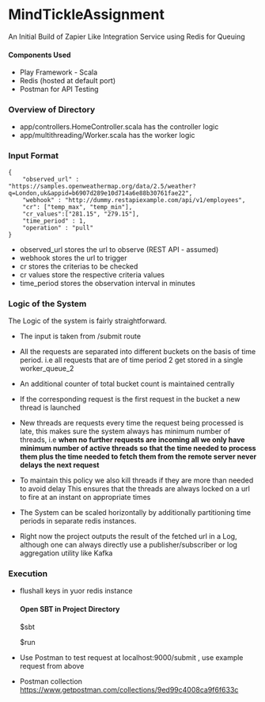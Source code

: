 # MindTickleAssignment
An Initial Build of Zapier Like Integration Service using Redis for Queuing

#### Components Used

* Play Framework - Scala 
* Redis (hosted at default port)
* Postman for API Testing

### Overview of Directory

* app/controllers.HomeController.scala has the controller logic
* app/multithreading/Worker.scala has the worker logic

### Input Format

```$xslt
{
	"observed_url" : "https://samples.openweathermap.org/data/2.5/weather?q=London,uk&appid=b6907d289e10d714a6e88b30761fae22",
	"webhook" : "http://dummy.restapiexample.com/api/v1/employees",
	"cr": ["temp_max", "temp_min"],
	"cr_values":["281.15", "279.15"],
	"time_period" : 1,
	"operation" : "pull"
}
```

  * observed_url stores the url to observe (REST API - assumed)
  * webhook stores the url to trigger 
  * cr stores the criterias to be checked
  * cr values store the respective criteria values
  * time_period stores the observation interval in minutes
  
### Logic of the System

The Logic of the system is fairly straightforward.

* The input is taken from /submit route
* All the requests are separated into different buckets on the basis of time period.
i.e all requests that are of time period 2 get stored in a single worker_queue_2
* An additional counter of total bucket count is maintained centrally
* If the corresponding request is the first request in the bucket a new thread is launched
* New threads are requests every time the request being processed is late, this makes sure the 
system always has minimum number of threads, i.e **when no further requests are incoming all we only 
have minimum number of active threads so that the time needed to process them plus the time needed
to fetch them from the remote server never delays the next request**

* To maintain this policy we also kill threads if they are more than needed to avoid delay
This ensures that the threads are always locked on a url to fire at an instant on appropriate times

* The System can be scaled horizontally by additionally partitioning time periods
in separate redis instances.

* Right now the project outputs the result of the fetched url in a Log, although one can always
directly use a publisher/subscriber or log aggregation utility like Kafka

### Execution

* flushall keys in yuor redis instance 

    #### Open SBT in Project Directory


     $sbt
     
     $run

* Use Postman to test request at localhost:9000/submit , use example request from above
 * Postman collection https://www.getpostman.com/collections/9ed99c4008ca9f6f633c